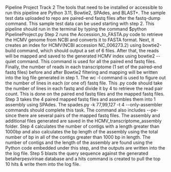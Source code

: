 Pipeline Project Track 2
The tools that need to be installed or accessible to run this pipeline are Python 3.11, Bowtie2, SPAdes, and BLAST+. The sample test data uploaded to repo are paired-end fastq files after the fastq-dump command. This sample test data can be used starting with step 2. 
This pipeline should run in the terminal by typing the command $python PipelineProject.py
Step 2 runs the Accession_to_FASTA.py code to retrieve the HCMV genome from NCBI and converts it to FASTA format. Next, it creates an index for HCMV(NCBI accession NC_006273.2) using bowtie2-build command, which should output a set of 6 files. After that, the reads will be mapped and saved to the generated HCMV index using bowtie2 --quiet command. This command is used for all the paired end fastq files. 
Finally, the number of reads in each transcriptome (1 set of the paired-end fastq files) before and after Bowtie2 filtering and mapping will be written into the log file generated in step 1. The wc -l command is used to figure out the number of lines in each (or one of) fastq file. This .py code should take the number of lines in each fastq and divide it by 4 to retrieve the read pair count. This is done on the paired end fastq files and the mapped fastq files. 
Step 3 takes the 4 paired mapped fastq files and assembles them into 1 assembly using SPAdes. The spades.py -k 77,99,127 -t 4 --only-assembler commands should complete this task. The command also includes --pe- since there are several pairs of the mapped fastq files. The assembly and additional files generated are saved in the HCMV_transcriptome_assembly folder. 
Step 4 calculates the number of contigs with a length greater than 1000bp and also calculates the bp length of the assembly using the total number of bp in all of the contigs greater than 1000 bp in length. The number of contigs and the length of the assembly are found using the Python code embedded under this step, and the outputs are written into the the log file. 
Step 5 blasts the query sequence against the generated betaherpesvirinae database and a hits command is created to pull the top 10 hits & write them into the log file.

